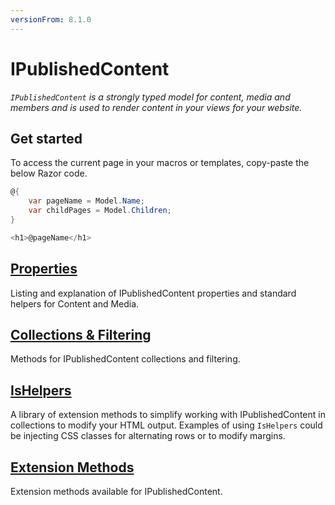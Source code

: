 ```yaml
---
versionFrom: 8.1.0
---
```


# IPublishedContent

_`IPublishedContent` is a strongly typed model for content, media and members and is used to render content in your views for your website._

## Get started

To access the current page in your macros or templates, copy-paste the below Razor code.

```csharp
@{
    var pageName = Model.Name;
    var childPages = Model.Children;
}

<h1>@pageName</h1>
```

## [Properties](Properties/index-v8.md)

Listing and explanation of IPublishedContent properties and standard helpers for Content and Media.

## [Collections & Filtering](Collections/index-v8.1.md)

Methods for IPublishedContent collections and filtering.

## [IsHelpers](IsHelper/index-v8.md)

A library of extension methods to simplify working with IPublishedContent in collections to modify your HTML output. Examples of using `IsHelpers` could be injecting CSS classes for alternating rows or to modify margins.

## [Extension Methods](https://our.umbraco.com/apidocs/v8/csharp/api/Umbraco.Web.PublishedContentExtensions.html)

Extension methods available for IPublishedContent.
